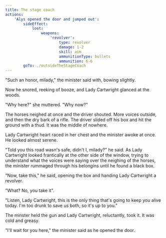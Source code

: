 ```yaml
---
title: The stage coach
actions:
    'Alys opened the door and jumped out':
        sideEffect:
            loot:
                weapons:
                    'revolver':
                        type: revolver
                        damage: 1-2
                        skill: aim
                        ammunitionType: bullets
                        ammunition: 6-6
        goTo: ./outsideTheStageCoach
---
```


"Such an honor, milady," the minister said with, bowing slightly.

Now he snored, reeking of booze, and Lady Cartwright glanced at the woods.

"Why here?" she muttered. "Why now?"

The horses neighed at once and the driver shouted. More voices outside, and then the dry bark of a rifle. The driver slided off his box and hit the ground with a thud. It was the middle of nowhere.

Lady Cartwright heart raced in her chest and the minister awoke at once. He looked almost serene.

"Told you this road wasn's safe, didn't I, milady?" he said. As Lady Cartwright looked frantically at the other side of the window, trying to understand what the voices were saying over the neighing of the horses, the minister rummaged through his belongins until he found a black box.

"Now, take this," he said, opening the box and handing Lady Cartwright a revolver.

"What? No, you take it".

"Listen, Lady Cartwright, this is the only thing that's going to keep you alive today. I'm too drunk to save us both, so it's up to you."

The minster held the gun and Lady Cartwright, reluctantly, took it. It was cold and greasy.

"I'll wait for you here," the minister said as he opened the door.
